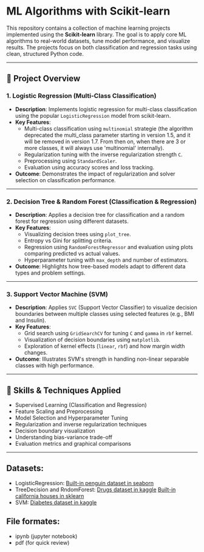 # ML Algorithms with Scikit-learn

This repository contains a collection of machine learning projects implemented using the **Scikit-learn** library. The goal is to apply core ML algorithms to real-world datasets, tune model performance, and visualize results. The projects focus on both classification and regression tasks using clean, structured Python code.

---

## 📁 Project Overview

### 1. Logistic Regression (Multi-Class Classification)

- **Description**: Implements logistic regression for multi-class classification using the popular `LogisticRegression` model from scikit-learn.
- **Key Features**:
  - Multi-class classification using `multinomial` strategie (the algorithm deprecated the multi_class parameter starting in version 1.5,
  and it will be removed in version 1.7. From then on, when there are 3 or more classes, it will always use 'multinomial' internally).
  - Regularization tuning with the inverse regularization strength `C`.
  - Preprocessing using `StandardScaler`.
  - Evaluation using accuracy scores and loss tracking.
- **Outcome**: Demonstrates the impact of regularization and solver selection on classification performance.

---

### 2. Decision Tree & Random Forest (Classification & Regression)

- **Description**: Applies a decision tree for classification and a random forest for regression using different datasets.
- **Key Features**:
  - Visualizing decision trees using `plot_tree`.
  - Entropy vs Gini for splitting criteria.
  - Regression using `RandomForestRegressor` and evaluation using plots comparing predicted vs actual values.
  - Hyperparameter tuning with `max_depth` and number of estimators.
- **Outcome**: Highlights how tree-based models adapt to different data types and problem settings.

---

### 3. Support Vector Machine (SVM)

- **Description**: Applies `SVC` (Support Vector Classifier) to visualize decision boundaries between multiple classes using selected features (e.g., BMI and Insulin).
- **Key Features**:
  - Grid search using `GridSearchCV` for tuning `C` and `gamma` in `rbf` kernel.
  - Visualization of decision boundaries using `matplotlib`.
  - Exploration of kernel effects (`linear`, `rbf`) and how margin width changes.
- **Outcome**: Illustrates SVM's strength in handling non-linear separable classes with high performance.

---

## 🧠 Skills & Techniques Applied

- Supervised Learning (Classification and Regression)
- Feature Scaling and Preprocessing
- Model Selection and Hyperparameter Tuning
- Regularization and inverse regularization techniques
- Decision boundary visualization
- Understanding bias-variance trade-off
- Evaluation metrics and graphical comparisons

---

## Datasets:
- LogisticRegression:
[Built-in penguin dataset in seaborn](https://seaborn.pydata.org/archive/0.11/tutorial/function_overview.html)
- TreeDecision and RndomForest:
[Drugs dataset in kaggle](https://www.kaggle.com/datasets/pablomgomez21/drugs-a-b-c-x-y-for-decision-trees)
[Built-in california houses in sklearn](https://scikit-learn.org/stable/modules/generated/sklearn.datasets.fetch_california_housing.html)
- SVM:
[Diabetes dataset in kaggle](https://www.kaggle.com/code/orjiugochukwu/ml-models-for-detecting-diabetes-with-99-accuracy/input)


## File formates:
- ipynb (jupyter notebook)
- pdf (for quick review)
